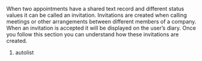 <properties date="2016-05-10"
SortOrder="4"
/>

 

When two appointments have a shared text record and different status values it can be called an invitation. Invitations are created when calling meetings or other arrangements between different members of a company. When an invitation is accepted it will be displayed on the user’s diary. Once you follow this section you can understand how these invitations are created.

1. autolist
